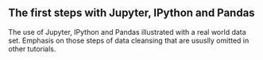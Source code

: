 ## The first steps with Jupyter, IPython and Pandas 
The use of Jupyter, IPython and Pandas illustrated with a real world data set. Emphasis on those steps of data cleansing 
that are ususlly omitted in other tutorials.

